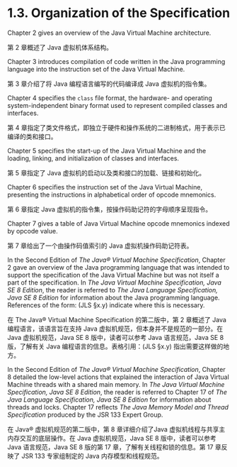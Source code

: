 # 1.3. Organization of the Specification

Chapter 2 gives an overview of the Java Virtual Machine architecture.

第 2 章概述了 Java 虚拟机体系结构。

Chapter 3 introduces compilation of code written in the Java programming language into the instruction set of the Java Virtual Machine.

第 3 章介绍了将 Java 编程语言编写的代码编译成 Java 虚拟机的指令集。

Chapter 4 specifies the `class` file format, the hardware- and operating system-independent binary format used to represent compiled classes and interfaces.

第 4 章指定了类文件格式，即独立于硬件和操作系统的二进制格式，用于表示已编译的类和接口。

Chapter 5 specifies the start-up of the Java Virtual Machine and the loading, linking, and initialization of classes and interfaces.

第 5 章指定了 Java 虚拟机的启动以及类和接口的加载、链接和初始化。

Chapter 6 specifies the instruction set of the Java Virtual Machine, presenting the instructions in alphabetical order of opcode mnemonics.

第 6 章指定 Java 虚拟机的指令集，按操作码助记符的字母顺序呈现指令。

Chapter 7 gives a table of Java Virtual Machine opcode mnemonics indexed by opcode value.

第 7 章给出了一个由操作码值索引的 Java 虚拟机操作码助记符表。

In the Second Edition of _The Java® Virtual Machine Specification_, Chapter 2 gave an overview of the Java programming language that was intended to support the specification of the Java Virtual Machine but was not itself a part of the specification. In _The Java Virtual Machine Specification, Java SE 8 Edition_, the reader is referred to _The Java Language Specification, Java SE 8 Edition_ for information about the Java programming language. References of the form: \(JLS §x.y\) indicate where this is necessary.

在 The Java® Virtual Machine Specification 的第二版中，第 2 章概述了 Java 编程语言，该语言旨在支持 Java 虚拟机规范，但本身并不是规范的一部分。在 Java 虚拟机规范，Java SE 8 版中，读者可以参考 Java 语言规范，Java SE 8 版，了解有关 Java 编程语言的信息。表格引用：\(JLS §x.y\) 指出需要这样做的地方。

In the Second Edition of _The Java® Virtual Machine Specification_, Chapter 8 detailed the low-level actions that explained the interaction of Java Virtual Machine threads with a shared main memory. In _The Java Virtual Machine Specification, Java SE 8 Edition_, the reader is referred to Chapter 17 of _The Java Language Specification, Java SE 8 Edition_ for information about threads and locks. Chapter 17 reflects _The Java Memory Model and Thread Specification_ produced by the JSR 133 Expert Group.

在 Java® 虚拟机规范的第二版中，第 8 章详细介绍了Java 虚拟机线程与共享主内存交互的底层操作。在 Java 虚拟机规范，Java SE 8 版中，读者可以参考 Java 语言规范，Java SE 8 版的第 17 章，了解有关线程和锁的信息。第 17 章反映了 JSR 133 专家组制定的 Java 内存模型和线程规范。

